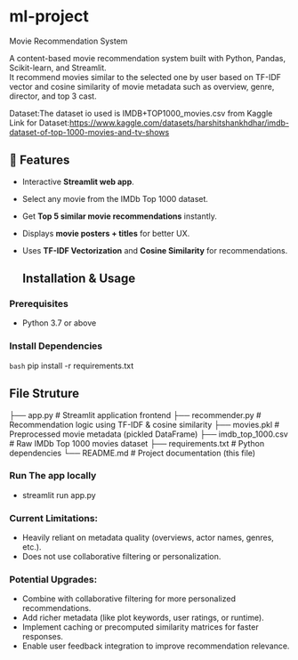 # ml-project
Movie Recommendation System


A content-based movie recommendation system built with Python, Pandas, Scikit-learn, and Streamlit.  
It recommend movies similar to the selected one by user based on TF-IDF vector and cosine similarity of movie metadata such as overview, genre, director, and  top 3 cast.

Dataset:The dataset io used is IMDB+TOP1000_movies.csv from Kaggle
Link for Dataset:https://www.kaggle.com/datasets/harshitshankhdhar/imdb-dataset-of-top-1000-movies-and-tv-shows

## 🚀 Features
- Interactive **Streamlit web app**.
- Select any movie from the IMDb Top 1000 dataset.
- Get **Top 5 similar movie recommendations** instantly.
- Displays **movie posters + titles** for better UX.
- Uses **TF-IDF Vectorization** and **Cosine Similarity** for recommendations.

  ##  Installation & Usage

### Prerequisites
- Python 3.7 or above

### Install Dependencies
```bash```
pip install -r requirements.txt

  
## File Struture
├── app.py                # Streamlit application frontend
├── recommender.py         # Recommendation logic using TF-IDF & cosine similarity
├── movies.pkl             # Preprocessed movie metadata (pickled DataFrame)
├── imdb_top_1000.csv      # Raw IMDb Top 1000 movies dataset
├── requirements.txt       # Python dependencies
└── README.md              # Project documentation (this file)

### Run The app locally 
  - streamlit run app.py



### Current Limitations:
- Heavily reliant on metadata quality (overviews, actor names, genres, etc.).
- Does not use collaborative filtering or personalization.

### Potential Upgrades:

- Combine with collaborative filtering for more personalized recommendations.
- Add richer metadata (like plot keywords, user ratings, or runtime).
- Implement caching or precomputed similarity matrices for faster responses.
- Enable user feedback integration to improve recommendation relevance.



